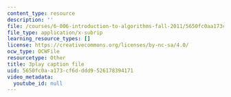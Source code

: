 ```yaml
---
content_type: resource
description: ''
file: /courses/6-006-introduction-to-algorithms-fall-2011/5650fc0aa173cf6dddd9526178394171_C5SPsY72_CM.srt
file_type: application/x-subrip
learning_resource_types: []
license: https://creativecommons.org/licenses/by-nc-sa/4.0/
ocw_type: OCWFile
resourcetype: Other
title: 3play caption file
uid: 5650fc0a-a173-cf6d-ddd9-526178394171
video_metadata:
  youtube_id: null
---
```


